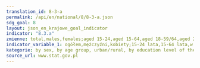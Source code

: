```yaml
---
translation_id: 8-3-a
permalink: /api/en/national/8/8-3-a.json
sdg_goal: 8
layout: json_en_krajowe_goal_indicator
indicator: "8.3.a"
zmienne: total,males,females;aged 15-24,aged 15-64,aged 18-59/64,aged 20-24,aged 20-64,aged 50 and more,aged 55-64,aged 65-69;urban area,rural area;tertiary,post-secondary and secondary vocational,general secondary,basic vocational,lower secondary - primary without formal education
indicator_variable_1: ogółem,mężczyźni,kobiety;15-24 lata,15-64 lata,w wieku 18-59/64 lat,20-24 lata,20-64 lata,50 i więcej,55-64 lata,65-69 lat;miasto,wieś;wyższe,policealne oraz średnie zawodowe,średnie ogólnokształcące,zasadnicze zawodowe,gimnazjalne lub podstawowe lub bez formalnego wykształcenia;
kategorie: by sex, by age group, urban/rural, by education level of the head of the household
source_url: www.stat.gov.pl
---
```


